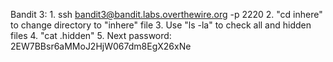 Bandit 3:
    1. ssh bandit3@bandit.labs.overthewire.org -p 2220
    2. "cd inhere" to change directory to "inhere" file
    3. Use "ls -la" to check all and hidden files
    4. "cat .hidden"
    5. Next password: 2EW7BBsr6aMMoJ2HjW067dm8EgX26xNe
